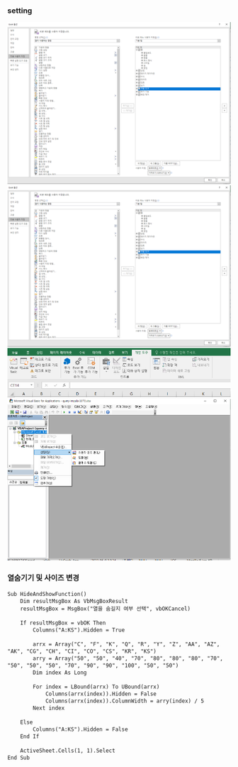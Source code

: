 ### setting

<img width="600" src="../static/img/vba/001.png"/>
<img width="600" src="../static/img/vba/002.png"/>
<img width="600" src="../static/img/vba/003.png"/>
<img width="600" src="../static/img/vba/004.png"/>


### 열숨기기 및 사이즈 변경
```
Sub HideAndShowFunction()
    Dim resultMsgBox As VbMsgBoxResult
    resultMsgBox = MsgBox("열을 숨길지 여부 선택", vbOKCancel)

    If resultMsgBox = vbOK Then
        Columns("A:KS").Hidden = True

        arrx = Array("C", "F", "K", "Q", "R", "Y", "Z", "AA", "AZ", "AK", "CG", "CH", "CI", "CO", "CS", "KR", "KS")
        arry = Array("50", "50", "40", "70", "80", "80", "80", "70", "50", "50", "50", "70", "90", "90", "100", "50", "50")
        Dim index As Long

        For index = LBound(arrx) To UBound(arrx)
            Columns(arrx(index)).Hidden = False
            Columns(arrx(index)).ColumnWidth = arry(index) / 5
        Next index

    Else
        Columns("A:KS").Hidden = False
    End If

    ActiveSheet.Cells(1, 1).Select
End Sub
```